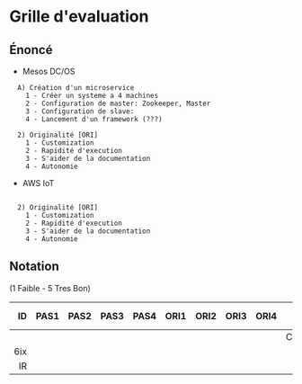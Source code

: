 # Grille d'evaluation


## Énoncé

* Mesos DC/OS

```
  A) Création d'un microservice
    1 - Créer un systeme a 4 machines
    2 - Configuration de master: Zookeeper, Master
    3 - Configuration de slave:
    4 - Lancement d'un framework (???)

  2) Originalité [ORI]
    1 - Customization
    2 - Rapidité d'execution
    3 - S'aider de la documentation
    4 - Autonomie
```

* AWS IoT

```

  2) Originalité [ORI]
    1 - Customization
    2 - Rapidité d'execution
    3 - S'aider de la documentation
    4 - Autonomie
```


## Notation 

(1 Faible - 5 Tres Bon)

| ID  |PAS1|PAS2|PAS3|PAS4|ORI1|ORI2|ORI3|ORI4| Points (8*5)                     |
|----:|:--:|:--:|:--:|:--:|:--:|:--:|:--:|:--:|----------------------------------|  
|     |    |    |    |    |    |    |    |    | Comments                         |
| 6ix |    |    |    |    |    |    |    |    |                                  |  
| IR  |    |    |    |    |    |    |    |    |                                  |  
